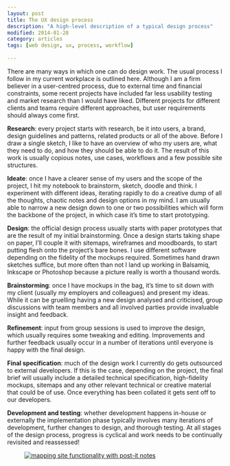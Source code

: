 ```yaml
---
layout: post
title: The UX design process
description: "A high-level description of a typical design process"
modified: 2014-01-28
category: articles
tags: [web design, ux, process, workflow]
 
---
```

There are many ways in which one can do design work. The usual process I follow in my current workplace is outlined here. Although I am a firm believer in a user-centred process, due to external time and financial constraints, some recent projects have included far less usability testing and market research than I would have liked. Different projects for different clients and teams require different approaches, but user requirements should always come first.

<b>Research</b>: every project starts with research, be it into users, a brand, design guidelines and patterns, related products or all of the above. Before I draw a single sketch, I like to have an overview of who my users are, what they need to do, and how they should be able to do it. The result of this work is usually copious notes, use cases, workflows and a few possible site structures. 

<b>Ideate</b>: once I have a clearer sense of my users and the scope of the project, I hit my notebook to brainstorm, sketch, doodle and think. I experiment with different ideas, iterating rapidly to do a creative dump of all the thoughts, chaotic notes and design options in my mind. I am usually able to narrow a new design down to one or two possibilities which will form the backbone of the project, in which case it’s time to start prototyping.

<b>Design</b>: the official design process usually starts with paper prototypes that are the result of my initial brainstorming. Once a design starts taking shape on paper, I’ll couple it with sitemaps, wireframes and moodboards, to start putting flesh onto the project’s bare bones. I use different software depending on the fidelity of the mockups required. Sometimes hand drawn sketches suffice, but more often than not I land up working in Balsamiq, Inkscape or Photoshop because a picture really is worth a thousand words.

<b>Brainstorming</b>: once I have mockups in the bag, it’s time to sit down with my client (usually my employers and colleagues) and present my ideas. While it can be gruelling having a new design analysed and criticised, group discussions with team members and all involved parties provide invaluable insight and feedback. 

<b>Refinement</b>: input from group sessions is used to improve the design, which usually requires some tweaking and editing. Improvements and further feedback usually occur in a number of iterations until everyone is happy with the final design.

<b>Final specification</b>: much of the design work I currently do gets outsourced to external developers. If this is the case, depending on the project, the final brief will usually include a detailed technical specification, high-fidelity mockups, sitemaps and any other relevant technical or creative material that could be of use. Once everything has been collated it gets sent off to our developers.

<b>Development and testing</b>: whether development happens in-house or externally the implementation phase typically involves many iterations of development, further changes to design, and thorough testing. At all stages of the design process, progress is cyclical and work needs to be continually revisited and reassessed!

<div class="col-md-6 image center">
<figure><a href="{{ site.url }}/images/post-it.jpg" data-lightbox="post-its" Title="Brainstorming use cases and functionality"><img src="{{ site.url }}/images/post-it.jpg" alt="mapping site functionality with post-it notes"></a></figure>
</div>
